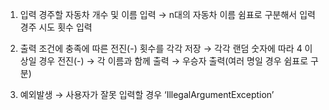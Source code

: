 1. 입력 
    경주할 자동차 개수 및 이름 입력 
        →  n대의 자동차 이름 쉼표로 구분해서 입력 
    경주 시도 횟수 입력

2. 출력 
   조건에 충족에 따른 전진(-) 횟수를 각각 저장
       → 각각 랜덤 숫자에 따라 4 이상일 경우 전진(-)
       → 각 이름과 함께 출력
       → 우승자 출력(여러 명일 경우 쉼표로 구분)

3. 예외발생
   → 사용자가 잘못 입력할 경우 ‘IllegalArgumentException’